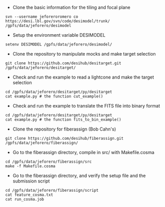 * Clone the basic information for the tiling and focal plane 
```
svn --username jeforeroromero co https://desi.lbl.gov/svn/code/desimodel/trunk/ /gpfs/data/jeforero/desimodel
```

* Setup the environment variable DESIMODEL

```
setenv DESIMODEL /gpfs/data/jeforero/desimodel/
```

* Clone the repository to manipulate mocks and make target selection
```
git clone https://github.com/desihub/desitarget.git /gpfs/data/jeforero/desitarget/
```

* Check and run the example to read a lightcone and make the target selection 
```
cd /gpfs/data/jeforero/desitarget/py/desitarget
cat example.py # the function cut_example()
```

* Check and run the example to translate the FITS file into binary format
```
cd /gpfs/data/jeforero/desitarget/py/desitarget
cat example.py # the function fits_to_bin_example()
```

* Clone the repository for fiberassign (Bob Cahn's)

```
git clone https://github.com/desihub/fiberassign.git /gpfs/data/jeforero/fiberassign/
```

* Go to the fiberassign directory, compile in src/ with Makefile.cosma
```
cd /gpfs/data/jeforero/fiberassign/src
make -f Makefile.cosma
```

* Go to the fiberassign directory, and verify the setup file and the submission script

```
cd /gpfs/data/jeforero/fiberassign/script
cat feature_cosma.txt
cat run_cosma.job
```
